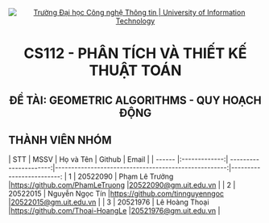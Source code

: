 <p align="center">
  <a href="https://www.uit.edu.vn/" title="Trường Đại học Công nghệ Thông tin" style="border: 5;">
    <img src="https://i.imgur.com/WmMnSRt.png" alt="Trường Đại học Công nghệ Thông tin | University of Information Technology">
  </a>
</p>

<!-- Title -->
<h1 align="center"><b>CS112 - PHÂN TÍCH VÀ THIẾT KẾ THUẬT TOÁN</b></h1>
<h2 align="center"><b>ĐỀ TÀI: GEOMETRIC ALGORITHMS - QUY HOẠCH ĐỘNG</b></h2>

## THÀNH VIÊN NHÓM
<a name="thanhvien"></a>
| STT    | MSSV          | Họ và Tên              | Github                                               | Email                   |
| ------ |:-------------:| ----------------------:|-----------------------------------------------------:|-------------------------:
| 1      | 20522090      | Phạm Lê Trưởng         |https://github.com/PhamLeTruong                       |20522090@gm.uit.edu.vn   |
| 2      | 20522015      | Nguyễn Ngọc Tín        |https://github.com/tinnguyenngoc                      |20522015@gm.uit.edu.vn   |
| 3      | 20521976      | Lê Hoàng Thoại         |https://github.com/Thoai-HoangLe                      |20521976@gm.uit.edu.vn   |

